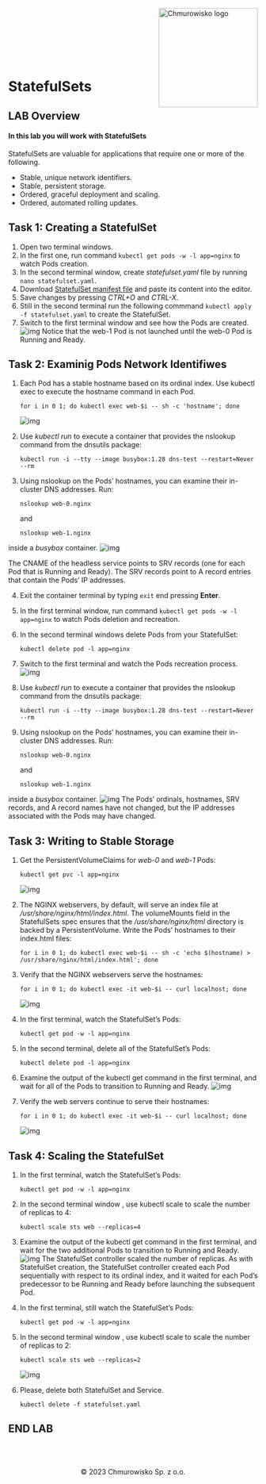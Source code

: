 <img src="../../../img/logo.png" alt="Chmurowisko logo" width="200" align="right">
<br><br>
<br><br>
<br><br>

# StatefulSets

## LAB Overview

#### In this lab you will work with StatefulSets

StatefulSets are valuable for applications that require one or more of the following.
* Stable, unique network identifiers.
* Stable, persistent storage.
* Ordered, graceful deployment and scaling.
* Ordered, automated rolling updates.

## Task 1: Creating a StatefulSet

1. Open two terminal windows.
2. In the first one, run command `kubectl get pods -w -l app=nginx` to watch Pods creation.
3. In the second terminal window, create *statefulset.yaml* file by running `nano statefulset.yaml`.
4. Download [StatefulSet manifest file](./files/statefulset.yaml) and paste its content into the editor.
5. Save changes by pressing *CTRL+O* and *CTRL-X*.
6. Still in the second terminal run the following commmand `kubectl apply -f statefulset.yaml` to create the StatefulSet.
7. Switch to the first terminal window and see how the Pods are created.
    ![img](./img/ss1.png)
Notice that the web-1 Pod is not launched until the web-0 Pod is Running and Ready.

## Task 2: Examinig Pods Network Identifiwes

1. Each Pod has a stable hostname based on its ordinal index. Use kubectl exec to execute the hostname command in each Pod.

    ```
    for i in 0 1; do kubectl exec web-$i -- sh -c 'hostname'; done
    ```
    ![img](./img/ss2.png)

2. Use *kubectl run* to execute a container that provides the nslookup command from the dnsutils package:
    ```
    kubectl run -i --tty --image busybox:1.28 dns-test --restart=Never --rm
    ```

3. Using nslookup on the Pods’ hostnames, you can examine their in-cluster DNS addresses. Run:
    ```
    nslookup web-0.nginx
    ```

    and 

    ```
    nslookup web-1.nginx
    ``` 
inside a *busybox* container.
    ![img](./img/ss3.png)

The CNAME of the headless service points to SRV records (one for each Pod that is Running and Ready). The SRV records point to A record entries that contain the Pods’ IP addresses.

4. Exit the container terminal by typing `exit` end pressing **Enter**.
5. In the first terminal window, run command `kubectl get pods -w -l app=nginx` to watch Pods deletion and recreation.
6. In the second terminal windows delete Pods from your StatefulSet:
    ```
    kubectl delete pod -l app=nginx
    ```
7. Switch to the first terminal and watch the Pods recreation process.
    ![img](./img/ss4.png)

8. Use *kubectl run* to execute a container that provides the nslookup command from the dnsutils package:
    ```
    kubectl run -i --tty --image busybox:1.28 dns-test --restart=Never --rm
    ```

9. Using nslookup on the Pods’ hostnames, you can examine their in-cluster DNS addresses. Run:
    ```
    nslookup web-0.nginx
    ```
    and

    ```
    nslookup web-1.nginx
    ``` 
inside a *busybox* container.
    ![img](./img/ss5.png)
The Pods’ ordinals, hostnames, SRV records, and A record names have not changed, but the IP addresses associated with the Pods may have changed. 

## Task 3: Writing to Stable Storage

1. Get the PersistentVolumeClaims for *web-0* and *web-1* Pods:
    ```
    kubectl get pvc -l app=nginx
    ```
    ![img](./img/ss6.png)

2. The NGINX webservers, by default, will serve an index file at */usr/share/nginx/html/index.html*. The volumeMounts field in the StatefulSets spec ensures that the */usr/share/nginx/html* directory is backed by a PersistentVolume.
Write the Pods’ hostnames to their index.html files:

    ```
    for i in 0 1; do kubectl exec web-$i -- sh -c 'echo $(hostname) > /usr/share/nginx/html/index.html'; done
    ```

3. Verify that the NGINX webservers serve the hostnames:

    ```
    for i in 0 1; do kubectl exec -it web-$i -- curl localhost; done
    ```
    ![img](./img/ss7.png)

4. In the first terminal, watch the StatefulSet’s Pods: 
   ```
   kubectl get pod -w -l app=nginx
   ```
5. In the second terminal, delete all of the StatefulSet’s Pods: 
   ```
   kubectl delete pod -l app=nginx
   ```
6. Examine the output of the kubectl get command in the first terminal, and wait for all of the Pods to transition to Running and Ready.
    ![img](./img/ss8.png)
4. Verify the web servers continue to serve their hostnames: 
    ```
    for i in 0 1; do kubectl exec -it web-$i -- curl localhost; done
    ```
    ![img](./img/ss9.png)

## Task 4: Scaling the StatefulSet

1. In the first terminal, watch the StatefulSet’s Pods: 
   ```
   kubectl get pod -w -l app=nginx
   ```
2. In the second terminal window , use kubectl scale to scale the number of replicas to 4: 
   ```
   kubectl scale sts web --replicas=4
   ```
3. Examine the output of the kubectl get command in the first terminal, and wait for the two additional Pods to transition to Running and Ready.
    ![img](./img/ss10.png)
The StatefulSet controller scaled the number of replicas. As with StatefulSet creation, the StatefulSet controller created each Pod sequentially with respect to its ordinal index, and it waited for each Pod’s predecessor to be Running and Ready before launching the subsequent Pod.
4. In the first terminal, still watch the StatefulSet’s Pods: 
   ```
   kubectl get pod -w -l app=nginx
   ```
5. In the second terminal window , use kubectl scale to scale the number of replicas to 2: 
   ```
   kubectl scale sts web --replicas=2
   ```
    ![img](./img/ss11.png)

6. Please, delete both StatefulSet and Service.
    ```
    kubectl delete -f statefulset.yaml
    ```

## END LAB

<br><br>

<center><p>&copy; 2023 Chmurowisko Sp. z o.o.<p></center>
